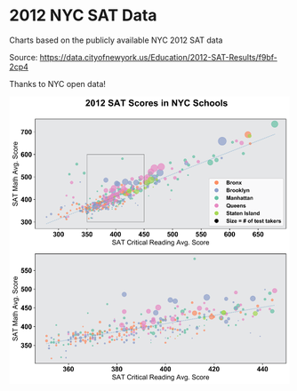 # 2012 NYC SAT Data
Charts based on the publicly available NYC 2012 SAT data

Source: https://data.cityofnewyork.us/Education/2012-SAT-Results/f9bf-2cp4

Thanks to NYC open data!

![Chart](https://github.com/Ecalzo/2012_NYC_SAT_Data/blob/master/SAT_NYC.png)

